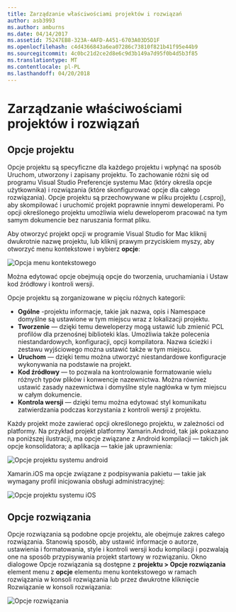 ```yaml
---
title: Zarządzanie właściwościami projektów i rozwiązań
author: asb3993
ms.author: amburns
ms.date: 04/14/2017
ms.assetid: 75247EB8-323A-4AFD-A451-6703A03D5D1F
ms.openlocfilehash: c4d4366843a6ea07286c73810f821b41f95e44b9
ms.sourcegitcommit: 4c0bc21d2ce2d8e6c9d3b149a7d95f0b4d5b3f85
ms.translationtype: MT
ms.contentlocale: pl-PL
ms.lasthandoff: 04/20/2018
---
```

# <a name="managing-project-and-solution-properties"></a>Zarządzanie właściwościami projektów i rozwiązań

## <a name="project-options"></a>Opcje projektu

Opcje projektu są specyficzne dla każdego projektu i wpłynąć na sposób Uruchom, utworzony i zapisany projektu. To zachowanie różni się od programu Visual Studio Preferencje systemu Mac (który określa opcje użytkownika) i rozwiązania (które skonfigurować opcje dla całego rozwiązania). Opcje projektu są przechowywane w pliku projektu (.csproj), aby skompilować i uruchomić projekt poprawnie innymi deweloperami. Po opcji określonego projektu umożliwia wielu deweloperom pracować na tym samym dokumencie bez naruszania format pliku.

Aby otworzyć projekt opcji w programie Visual Studio for Mac kliknij dwukrotnie nazwę projektu, lub kliknij prawym przyciskiem myszy, aby otworzyć menu kontekstowe i wybierz **opcje**:

 ![Opcja menu kontekstowego](media/projects-and-solutions-image2.png)

Można edytować opcje obejmują opcje do tworzenia, uruchamiania i Ustaw kod źródłowy i kontroli wersji.

Opcje projektu są zorganizowane w pięciu różnych kategorii:

* **Ogólne** -projektu informacje, takie jak nazwa, opis i Namespace domyślne są ustawione w tym miejscu wraz z lokalizacji projektu.
* **Tworzenie** — dzięki temu deweloperzy mogą ustawić lub zmienić PCL profilów dla przenośnej biblioteki klas. Umożliwia także polecenia niestandardowych, konfiguracji, opcji kompilatora. Nazwa ścieżki i zestawu wyjściowego można ustawić także w tym miejscu.
* **Uruchom** — dzięki temu można utworzyć niestandardowe konfiguracje wykonywania na podstawie na projekt.
* **Kod źródłowy** — to pozwala na kontrolowanie formatowanie wielu różnych typów plików i konwencje nazewnictwa. Można również ustawić zasady nazewnictwa i domyślne style nagłówka w tym miejscu w całym dokumencie.
* **Kontrola wersji** — dzięki temu można edytować styl komunikatu zatwierdzania podczas korzystania z kontroli wersji z projektu.

Każdy projekt może zawierać opcji określonego projektu, w zależności od platformy. Na przykład projekt platformy Xamarin.Android, tak jak pokazano na poniższej ilustracji, ma opcje związane z Android kompilacji — takich jak opcje konsolidatora; a aplikacja — takie jak uprawnienia:

 ![Opcje projektu systemu android](media/projects-and-solutions-image5.png)

Xamarin.iOS ma opcje związane z podpisywania pakietu — takie jak wymagany profil inicjowania obsługi administracyjnej:

 ![Opcje projektu systemu iOS](media/projects-and-solutions-image6.png)

## <a name="solution-options"></a>Opcje rozwiązania 

Opcje rozwiązania są podobne opcje projektu, ale obejmuje zakres całego rozwiązania. Stanowią sposób, aby ustawić informacje o autorze, ustawienia i formatowania, style i kontroli wersji kodu kompilacji i pozwalają one na sposób przypisywania projekt startowy w rozwiązaniu.  Okno dialogowe Opcje rozwiązania są dostępne z **projektu > Opcje rozwiązania** element menu z **opcje** elementu menu kontekstowego w ramach rozwiązania w konsoli rozwiązania lub przez dwukrotne kliknięcie Rozwiązanie w konsoli rozwiązania:

 ![Opcje rozwiązania](media/projects-and-solutions-image7.png)
